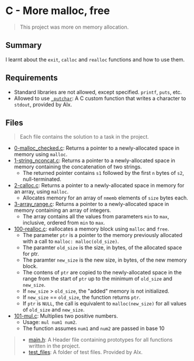 # C - More malloc, free

> This project was more on memory allocation.

## Summary

I learnt about the `exit`, `calloc` and `realloc` functions and how to use them.

## Requirements

- Standard libraries are not allowed, except specified. `printf`, `puts`, etc.
- Allowed to use [`_putchar`](https://github.com/alx-tools/_putchar.c/blob/master/_putchar.c): A
C custom function that writes a character to `stdout`, provided by Alx.

## Files

> Each file contains the solution to a task in the project.

- [0-malloc_checked.c](https://github.com/Ebube-Ochemba/alx-low_level_programming/blob/master/0x0C-more_malloc_free/0-malloc_checked.c): Returns a pointer to a newly-allocated space in memory using `malloc`.
- [1-string_nconcat.c](https://github.com/Ebube-Ochemba/alx-low_level_programming/blob/master/0x0C-more_malloc_free/1-string_nconcat.c): Returns a pointer to a newly-allocated space in memory containing the concatenation of two strings.
	- The returned pointer contains `s1` followed by the first `n` bytes of `s2`, null-terminated.
- [2-calloc.c](https://github.com/Ebube-Ochemba/alx-low_level_programming/blob/master/0x0C-more_malloc_free/2-calloc.c): Returns a pointer to a newly-allocated space in memory for an array, using `malloc`.
	- Allocates memory for an array of `nmemb` elements of `size` bytes each.
- [3-array_range.c](https://github.com/Ebube-Ochemba/alx-low_level_programming/blob/master/0x0C-more_malloc_free/3-array_range.c): Returns a pointer to a newly-allocated space in memory containing an array of integers.
	- The array contains all the values from parameters `min` to `max`, inclusive, ordered from `min` to `max`.
- [100-realloc.c](https://github.com/Ebube-Ochemba/alx-low_level_programming/blob/master/0x0C-more_malloc_free/100-realloc.c): eallocates a memory block using `malloc` and `free`.
	- The parameter `ptr` is a pointer to the memory previously allocated with a call to `malloc: malloc(old_size)`.
	- The paramter `old_size` is the size, in bytes, of the allocated space for ptr.
	- The paramter `new_size` is the new size, in bytes, of the new memory block.
	- The contens of `ptr` are copied to the newly-allocated space in the range from the start of `ptr` up to the minimum of `old_size` and `new_size`.
	- If `new_size` > `old_size`, the "added" memory is not initialized.
	- If `new_size` == `old_size`, the function returns `ptr`.
	- If `ptr` is `NULL`, the call is equivalent to `malloc(new_size)` for all values of `old_size` and `new_size`.
- [101-mul.c](https://github.com/Ebube-Ochemba/alx-low_level_programming/blob/master/0x0C-more_malloc_free/101-mul.c): Multiplies two positive numbers.
	- Usage: `mul num1 num2`.
	- The function assumes `num1` and `num2` are passed in base 10

> - [main.h](https://github.com/Ebube-Ochemba/alx-low_level_programming/blob/master/0x0C-more_malloc_free/main.h): A Header file containing prototypes for all functions written in the project.
> - [test_files](https://github.com/Ebube-Ochemba/alx-low_level_programming/tree/master/0x0C-more_malloc_free/test_files): A folder of test files. Provided by Alx.
